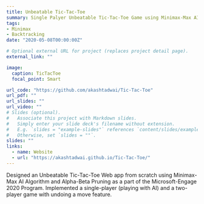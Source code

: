 ```yaml
---
title: Unbeatable Tic-Tac-Toe
summary: Single Palyer Unbeatable Tic-Tac-Toe Game using Minimax-Max AI Algorithm and Alpha-Beta Pruning
tags:
- Minimax 
- Backtracking
date: "2020-05-08T00:00:00Z"

# Optional external URL for project (replaces project detail page).
external_link: ""

image:
  caption: TicTacToe      
  focal_point: Smart

url_code: "https://github.com/akashtadwai/Tic-Tac-Toe"
url_pdf: ""
url_slides: ""
url_video: ""
# Slides (optional).
#   Associate this project with Markdown slides.
#   Simply enter your slide deck's filename without extension.
#   E.g. `slides = "example-slides"` references `content/slides/example-slides.md`.
#   Otherwise, set `slides = ""`.
slides: ""
links:
  - name: Website
  - url: "https://akashtadwai.github.io/Tic-Tac-Toe/"
---
```

Designed an Unbeatable Tic-Tac-Toe Web app from scratch using Minimax-Max AI Algorithm and Alpha-Beta Pruning as a part of the Microsoft-Engage 2020 Program. Implemented a single-player (playing with AI) and a two-player game with undoing a move feature.